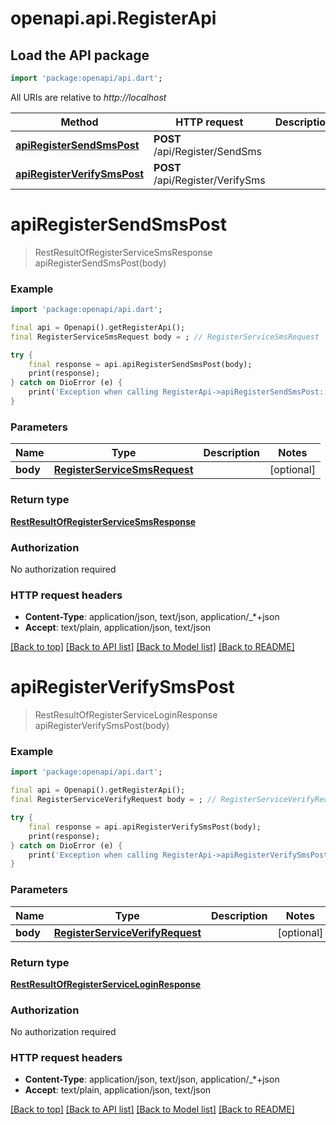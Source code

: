 # openapi.api.RegisterApi

## Load the API package
```dart
import 'package:openapi/api.dart';
```

All URIs are relative to *http://localhost*

Method | HTTP request | Description
------------- | ------------- | -------------
[**apiRegisterSendSmsPost**](RegisterApi.md#apiregistersendsmspost) | **POST** /api/Register/SendSms | 
[**apiRegisterVerifySmsPost**](RegisterApi.md#apiregisterverifysmspost) | **POST** /api/Register/VerifySms | 


# **apiRegisterSendSmsPost**
> RestResultOfRegisterServiceSmsResponse apiRegisterSendSmsPost(body)



### Example
```dart
import 'package:openapi/api.dart';

final api = Openapi().getRegisterApi();
final RegisterServiceSmsRequest body = ; // RegisterServiceSmsRequest | 

try {
    final response = api.apiRegisterSendSmsPost(body);
    print(response);
} catch on DioError (e) {
    print('Exception when calling RegisterApi->apiRegisterSendSmsPost: $e\n');
}
```

### Parameters

Name | Type | Description  | Notes
------------- | ------------- | ------------- | -------------
 **body** | [**RegisterServiceSmsRequest**](RegisterServiceSmsRequest.md)|  | [optional] 

### Return type

[**RestResultOfRegisterServiceSmsResponse**](RestResultOfRegisterServiceSmsResponse.md)

### Authorization

No authorization required

### HTTP request headers

 - **Content-Type**: application/json, text/json, application/_*+json
 - **Accept**: text/plain, application/json, text/json

[[Back to top]](#) [[Back to API list]](../README.md#documentation-for-api-endpoints) [[Back to Model list]](../README.md#documentation-for-models) [[Back to README]](../README.md)

# **apiRegisterVerifySmsPost**
> RestResultOfRegisterServiceLoginResponse apiRegisterVerifySmsPost(body)



### Example
```dart
import 'package:openapi/api.dart';

final api = Openapi().getRegisterApi();
final RegisterServiceVerifyRequest body = ; // RegisterServiceVerifyRequest | 

try {
    final response = api.apiRegisterVerifySmsPost(body);
    print(response);
} catch on DioError (e) {
    print('Exception when calling RegisterApi->apiRegisterVerifySmsPost: $e\n');
}
```

### Parameters

Name | Type | Description  | Notes
------------- | ------------- | ------------- | -------------
 **body** | [**RegisterServiceVerifyRequest**](RegisterServiceVerifyRequest.md)|  | [optional] 

### Return type

[**RestResultOfRegisterServiceLoginResponse**](RestResultOfRegisterServiceLoginResponse.md)

### Authorization

No authorization required

### HTTP request headers

 - **Content-Type**: application/json, text/json, application/_*+json
 - **Accept**: text/plain, application/json, text/json

[[Back to top]](#) [[Back to API list]](../README.md#documentation-for-api-endpoints) [[Back to Model list]](../README.md#documentation-for-models) [[Back to README]](../README.md)

